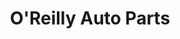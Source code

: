---
title: "O'Reilly Auto Parts"
url: /albuquerque/oreilly-auto-parts-lomas-boulevard-northeast/
shop: car parts
---